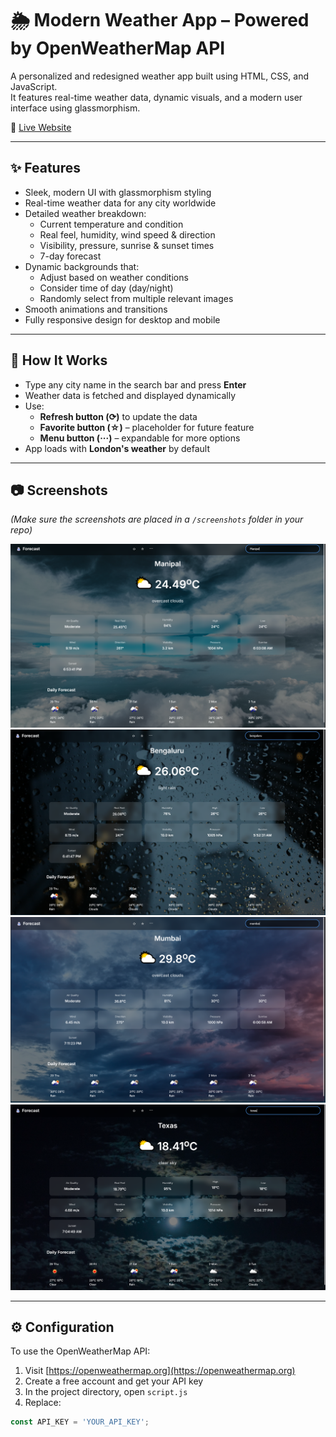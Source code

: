 # 🌦️ Modern Weather App – Powered by OpenWeatherMap API

A personalized and redesigned weather app built using HTML, CSS, and JavaScript.  
It features real-time weather data, dynamic visuals, and a modern user interface using glassmorphism.

🚀 [Live Website](https://nathansweatherapp.netlify.app)


---

## ✨ Features

- Sleek, modern UI with glassmorphism styling
- Real-time weather data for any city worldwide
- Detailed weather breakdown:
  - Current temperature and condition
  - Real feel, humidity, wind speed & direction
  - Visibility, pressure, sunrise & sunset times
  - 7-day forecast
- Dynamic backgrounds that:
  - Adjust based on weather conditions
  - Consider time of day (day/night)
  - Randomly select from multiple relevant images
- Smooth animations and transitions
- Fully responsive design for desktop and mobile

---

## 🧠 How It Works

- Type any city name in the search bar and press **Enter**
- Weather data is fetched and displayed dynamically
- Use:
  - **Refresh button (⟳)** to update the data
  - **Favorite button (☆)** – placeholder for future feature
  - **Menu button (···)** – expandable for more options
- App loads with **London's weather** by default

---

## 📷 Screenshots

*(Make sure the screenshots are placed in a `/screenshots` folder in your repo)*

![screenshot 1](./screenshots/1.png)  
![screenshot 2](./screenshots/2.png)  
![screenshot 3](./screenshots/3.png)  
![screenshot 4](./screenshots/4.png)  

---

## ⚙️ Configuration

To use the OpenWeatherMap API:

1. Visit [https://openweathermap.org](https://openweathermap.org)
2. Create a free account and get your API key
3. In the project directory, open `script.js`
4. Replace:

```js
const API_KEY = 'YOUR_API_KEY';

